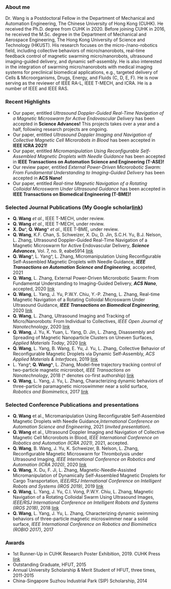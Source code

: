 ### About me
Dr. Wang is a Postdoctoral Fellow in the Department of Mechanical and Automation Engineering, The Chinese University of Hong Kong (CUHK). He received the Ph.D. degree from CUHK in 2020. Before joining CUHK in 2016, he received the M.Sc. degree in the Department of Mechanical and Aerospace Engineering, The Hong Kong University of Science and Technology (HKUST). His research focuses on the micro-/nano-robotics field, including collective behaviors of micro/nanorobots, real-time feedback control of magnetic swarming micro/nanorobots, ultrasound imaging-guided delivery, and dynamic self-assembly. He is also interested in the integration of swarming micro/nanorobots with medical imaging systems for preclinical biomedical applications, e.g., targeted delivery of Cells & Microorganisms, Drugs, Energy, and Fluids (C, D, E, F). He is now serving as the reviewer of IEEE RA-L, IEEE T-MECH, and ICRA. He is a number of IEEE and IEEE RAS.

### Recent Highlights
- Our paper, entitled _Ultrasound Doppler-Guided Real-Time Navigation of a Magnetic Microswarm for Active Endovascular Delivery_ has been accepted in **Science Advances!** This projects takes over a year and a half, following research projects are ongoing.
- Our paper, entitled _Ultrasound Doppler Imaging and Navigation of Collective Magnetic Cell Microrobots in Blood_ has been accepted in **IEEE ICRA 2021!**
- Our paper, entitled _Micromanipulation Using Reconfigurable Self-Assembled Magnetic Droplets with Needle Guidance_ has been accepted in **IEEE Transactions on Automation Science and Engineering (T-ASE)!**
- Our review paper, entitled _External Power-Driven Microrobotic Swarm: From Fundamental Understanding to Imaging-Guided Delivery_ has been accepted in **ACS Nano!**
- Our paper, entitled _Real-time Magnetic Navigation of a Rotating Colloidal Microswarm Under Ultrasound Guidance_ has been accepted in **IEEE Transactions on Biomedical Engineering (T-BME)!**


### Selected Journal Publications (My Google scholar[link](https://scholar.google.com.hk/citations?user=Qf45pSsAAAAJ&hl=en))
- **Q. Wang** _et al._, IEEE T-MECH, under review.
- **Q. Wang** _et al._, IEEE T-MECH, under review.
- **X. Du**^, **Q. Wang**^ _et al._, IEEE T-BME, under review.
- **Q. Wang**, K.F. Chan, S. Schweizer, X. Du, D. Jin, S.C.H. Yu, B.J. Nelson, L. Zhang, Ultrasound Doppler-Guided Real-Time Navigation of a Magnetic Microswarm for Active Endovascular Delivery, **_Science Advances_**, Vol. 7, no. 9, eabe5914 [link](https://advances.sciencemag.org/content/7/9/eabe5914.full)
- **Q. Wang**^, L. Yang^, L. Zhang, Micromanipulation Using Reconfigurable Self-Assembled Magnetic Droplets with Needle Guidance, **_IEEE Transactions on Automation Science and Engineering_**, accepeted, 2021
- **Q. Wang**, L. Zhang, External Power-Driven Microrobotic Swarm: From Fundamental Understanding to Imaging-Guided Delivery, **_ACS Nano_**, accepted, 2020 [link](https://pubs.acs.org/doi/abs/10.1021/acsnano.0c07753)
- **Q. Wang**, L. Yang, J. Yu, P.W.Y. Chiu, Y.-P. Zheng, L. Zhang, Real-time Magnetic Navigation of a Rotating Colloidal Microswarm Under Ultrasound Guidance, **_IEEE Transactions on Biomedical Engineering_**, 2020 [link](https://ieeexplore.ieee.org/document/9069192)
- **Q. Wang**, L. Zhang, Ultrasound Imaging and Tracking of Micro/Nanorobots: From Individual to Collectives, _IEEE Open Journal of Nanotechnology_, 2020 [link](https://ieeexplore.ieee.org/abstract/document/9040608)
- **Q. Wang**, J. Yu, K. Yuan, L. Yang, D. Jin, L. Zhang, Disassembly and Spreading of Magnetic Nanoparticle Clusters on Uneven Surfaces, _Applied Materials Today_, 2020 [link](https://www.sciencedirect.com/science/article/pii/S2352940719306080)
- **Q. Wang**, L. Yang, B. Wang, E. Yu, J. Yu, L. Zhang, Collective Behavior of Reconfigurable Magnetic Droplets via Dynamic Self-Assembly, _ACS Applied Materials & Interfaces_, 2019 [link](https://pubs.acs.org/doi/abs/10.1021/acsami.8b17402?__cf_chl_jschl_tk__=dcd3d75804034de41939bf21cc25809bb626ebc4-1586927372-0-ARVUuWvDW1LgWUTyE28rg_XDDPRgS8_a4V9lF0mLb-cuz5W97gPs5AkcPzYfPy4eN46f0aTP_ANVfPDucuadbbl8GMgwaRQXOJEoDIQKIVPCxw_wvAXuuaREwyKYnJlnsUh81jiYrG5_LNZwWM1Ji22b70SUN94JRVq6kCJ4CX1-MzWz1afvQFTQWimDYWB63ojUpY2_wt1cyh7FtPb644xE1cDn6qqXIiU09Rycatoqt0xSP9C8piZCBbuKgrMaDp00Ol8a2dkUrrmih7rOmZ25sFpLB2mUDD0keekmt7j9HTgxDTNB05RqTEYSlTv-_g)
- L. Yang^, **Q. Wang^**, L. Zhang, Model-free trajectory tracking control of two-particle magnetic microrobot, _IEEE Transactions on Nanotechnology_, 2018 (^ denotes co-first authorship) [link](https://ieeexplore.ieee.org/abstract/document/8317002)
- **Q. Wang**, L. Yang, J. Yu, L. Zhang, Characterizing dynamic behaviors of three-particle paramagnetic microswimmer near a solid surface, _Robotics and Biomimetics_, 2017 [link](https://link.springer.com/article/10.1186/s40638-017-0076-0)


### Selected Conference Publications and presentations
- **Q. Wang** et al., Micromanipulation Using Reconfigurable Self-Assembled Magnetic Droplets with Needle Guidance,_International Conference on Automation Science and Engineering_, 2021 (_invited presentation_).
- **Q. Wang** et al., Ultrasound Doppler Imaging and Navigation of Collective Magnetic Cell Microrobots in Blood,  _IEEE International Conference on Robotics and Automation (ICRA 2021)_, 2021, accepted.
- **Q. Wang**, B. Wang, J. Yu, K. Schweizer, B. Nelson, L. Zhang, Reconfigurable Magnetic Microswarm for Thrombolysis under Ultrasound Imaging, _IEEE International Conference on Robotics and Automation (ICRA 2020)_, 2020 [link](https://ieeexplore.ieee.org/abstract/document/9197432) 
- **Q. Wang**, X. Du, F. Ji, L. Zhang, Magnetic-Needle-Assisted Micromanipulation of Dynamically Self-Assembled Magnetic Droplets for Cargo Transportation, _IEEE/RSJ International Conference on Intelligent Robots and Systems (IROS 2019)_, 2019 [link](https://ieeexplore.ieee.org/abstract/document/8967848) 
- **Q. Wang**, L. Yang, J. Yu, C.I. Vong, P.W.Y. Chiu, L. Zhang, Magnetic Navigation of a Rotating Colloidal Swarm Using Ultrasound Images, _IEEE/RSJ International Conference on Intelligent Robots and Systems (IROS 2018)_, 2018 [link](https://ieeexplore.ieee.org/abstract/document/8593898)
- **Q. Wang**, L. Yang, J. Yu, L. Zhang, Characterizing dynamic swimming behaviors of three-particle magnetic microswimmer near a solid surface, _IEEE International Conference on Robotics and Biomimetics (ROBIO 2017)_, 2017


### Awards
- 1st Runner-Up in CUHK Research Poster Exhibition, 2019. CUHK Press [link](http://www.iso.cuhk.edu.hk/english/publications/CUHKUPDates/article.aspx?articleid=2444)
- Outstanding Graduate, HFUT, 2015
- Annual University Scholarship & Merit Student of HFUT, three times, 2011-2015
- China-Singapore Suzhou Industrial Park (SIP) Scholarship, 2014

